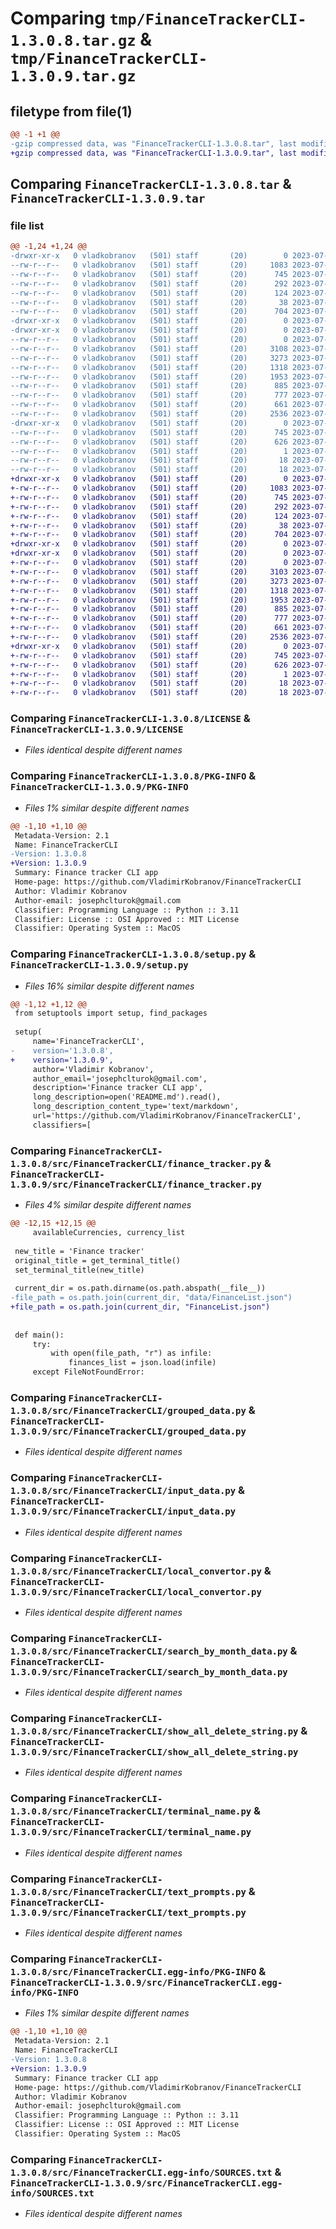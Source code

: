 # Comparing `tmp/FinanceTrackerCLI-1.3.0.8.tar.gz` & `tmp/FinanceTrackerCLI-1.3.0.9.tar.gz`

## filetype from file(1)

```diff
@@ -1 +1 @@
-gzip compressed data, was "FinanceTrackerCLI-1.3.0.8.tar", last modified: Sun Jul 16 18:23:46 2023, max compression
+gzip compressed data, was "FinanceTrackerCLI-1.3.0.9.tar", last modified: Sun Jul 16 18:28:13 2023, max compression
```

## Comparing `FinanceTrackerCLI-1.3.0.8.tar` & `FinanceTrackerCLI-1.3.0.9.tar`

### file list

```diff
@@ -1,24 +1,24 @@
-drwxr-xr-x   0 vladkobranov   (501) staff       (20)        0 2023-07-16 18:23:46.145181 FinanceTrackerCLI-1.3.0.8/
--rw-r--r--   0 vladkobranov   (501) staff       (20)     1083 2023-07-16 13:30:44.000000 FinanceTrackerCLI-1.3.0.8/LICENSE
--rw-r--r--   0 vladkobranov   (501) staff       (20)      745 2023-07-16 18:23:46.145076 FinanceTrackerCLI-1.3.0.8/PKG-INFO
--rw-r--r--   0 vladkobranov   (501) staff       (20)      292 2023-07-16 17:20:08.000000 FinanceTrackerCLI-1.3.0.8/README.md
--rw-r--r--   0 vladkobranov   (501) staff       (20)      124 2023-07-16 16:47:26.000000 FinanceTrackerCLI-1.3.0.8/pyproject.toml
--rw-r--r--   0 vladkobranov   (501) staff       (20)       38 2023-07-16 18:23:46.145212 FinanceTrackerCLI-1.3.0.8/setup.cfg
--rw-r--r--   0 vladkobranov   (501) staff       (20)      704 2023-07-16 18:23:41.000000 FinanceTrackerCLI-1.3.0.8/setup.py
-drwxr-xr-x   0 vladkobranov   (501) staff       (20)        0 2023-07-16 18:23:46.142969 FinanceTrackerCLI-1.3.0.8/src/
-drwxr-xr-x   0 vladkobranov   (501) staff       (20)        0 2023-07-16 18:23:46.144365 FinanceTrackerCLI-1.3.0.8/src/FinanceTrackerCLI/
--rw-r--r--   0 vladkobranov   (501) staff       (20)        0 2023-07-16 18:03:57.000000 FinanceTrackerCLI-1.3.0.8/src/FinanceTrackerCLI/__init__.py
--rw-r--r--   0 vladkobranov   (501) staff       (20)     3108 2023-07-16 18:23:41.000000 FinanceTrackerCLI-1.3.0.8/src/FinanceTrackerCLI/finance_tracker.py
--rw-r--r--   0 vladkobranov   (501) staff       (20)     3273 2023-07-14 16:14:43.000000 FinanceTrackerCLI-1.3.0.8/src/FinanceTrackerCLI/grouped_data.py
--rw-r--r--   0 vladkobranov   (501) staff       (20)     1318 2023-07-14 16:47:58.000000 FinanceTrackerCLI-1.3.0.8/src/FinanceTrackerCLI/input_data.py
--rw-r--r--   0 vladkobranov   (501) staff       (20)     1953 2023-07-14 16:18:24.000000 FinanceTrackerCLI-1.3.0.8/src/FinanceTrackerCLI/local_convertor.py
--rw-r--r--   0 vladkobranov   (501) staff       (20)      885 2023-07-14 16:21:17.000000 FinanceTrackerCLI-1.3.0.8/src/FinanceTrackerCLI/search_by_month_data.py
--rw-r--r--   0 vladkobranov   (501) staff       (20)      777 2023-07-14 15:39:26.000000 FinanceTrackerCLI-1.3.0.8/src/FinanceTrackerCLI/show_all_delete_string.py
--rw-r--r--   0 vladkobranov   (501) staff       (20)      661 2023-07-12 16:42:26.000000 FinanceTrackerCLI-1.3.0.8/src/FinanceTrackerCLI/terminal_name.py
--rw-r--r--   0 vladkobranov   (501) staff       (20)     2536 2023-07-16 17:20:08.000000 FinanceTrackerCLI-1.3.0.8/src/FinanceTrackerCLI/text_prompts.py
-drwxr-xr-x   0 vladkobranov   (501) staff       (20)        0 2023-07-16 18:23:46.144932 FinanceTrackerCLI-1.3.0.8/src/FinanceTrackerCLI.egg-info/
--rw-r--r--   0 vladkobranov   (501) staff       (20)      745 2023-07-16 18:23:46.000000 FinanceTrackerCLI-1.3.0.8/src/FinanceTrackerCLI.egg-info/PKG-INFO
--rw-r--r--   0 vladkobranov   (501) staff       (20)      626 2023-07-16 18:23:46.000000 FinanceTrackerCLI-1.3.0.8/src/FinanceTrackerCLI.egg-info/SOURCES.txt
--rw-r--r--   0 vladkobranov   (501) staff       (20)        1 2023-07-16 18:23:46.000000 FinanceTrackerCLI-1.3.0.8/src/FinanceTrackerCLI.egg-info/dependency_links.txt
--rw-r--r--   0 vladkobranov   (501) staff       (20)       18 2023-07-16 18:23:46.000000 FinanceTrackerCLI-1.3.0.8/src/FinanceTrackerCLI.egg-info/requires.txt
--rw-r--r--   0 vladkobranov   (501) staff       (20)       18 2023-07-16 18:23:46.000000 FinanceTrackerCLI-1.3.0.8/src/FinanceTrackerCLI.egg-info/top_level.txt
+drwxr-xr-x   0 vladkobranov   (501) staff       (20)        0 2023-07-16 18:28:13.617054 FinanceTrackerCLI-1.3.0.9/
+-rw-r--r--   0 vladkobranov   (501) staff       (20)     1083 2023-07-16 13:30:44.000000 FinanceTrackerCLI-1.3.0.9/LICENSE
+-rw-r--r--   0 vladkobranov   (501) staff       (20)      745 2023-07-16 18:28:13.616950 FinanceTrackerCLI-1.3.0.9/PKG-INFO
+-rw-r--r--   0 vladkobranov   (501) staff       (20)      292 2023-07-16 17:20:08.000000 FinanceTrackerCLI-1.3.0.9/README.md
+-rw-r--r--   0 vladkobranov   (501) staff       (20)      124 2023-07-16 16:47:26.000000 FinanceTrackerCLI-1.3.0.9/pyproject.toml
+-rw-r--r--   0 vladkobranov   (501) staff       (20)       38 2023-07-16 18:28:13.617089 FinanceTrackerCLI-1.3.0.9/setup.cfg
+-rw-r--r--   0 vladkobranov   (501) staff       (20)      704 2023-07-16 18:28:09.000000 FinanceTrackerCLI-1.3.0.9/setup.py
+drwxr-xr-x   0 vladkobranov   (501) staff       (20)        0 2023-07-16 18:28:13.614808 FinanceTrackerCLI-1.3.0.9/src/
+drwxr-xr-x   0 vladkobranov   (501) staff       (20)        0 2023-07-16 18:28:13.616197 FinanceTrackerCLI-1.3.0.9/src/FinanceTrackerCLI/
+-rw-r--r--   0 vladkobranov   (501) staff       (20)        0 2023-07-16 18:03:57.000000 FinanceTrackerCLI-1.3.0.9/src/FinanceTrackerCLI/__init__.py
+-rw-r--r--   0 vladkobranov   (501) staff       (20)     3103 2023-07-16 18:27:06.000000 FinanceTrackerCLI-1.3.0.9/src/FinanceTrackerCLI/finance_tracker.py
+-rw-r--r--   0 vladkobranov   (501) staff       (20)     3273 2023-07-14 16:14:43.000000 FinanceTrackerCLI-1.3.0.9/src/FinanceTrackerCLI/grouped_data.py
+-rw-r--r--   0 vladkobranov   (501) staff       (20)     1318 2023-07-14 16:47:58.000000 FinanceTrackerCLI-1.3.0.9/src/FinanceTrackerCLI/input_data.py
+-rw-r--r--   0 vladkobranov   (501) staff       (20)     1953 2023-07-14 16:18:24.000000 FinanceTrackerCLI-1.3.0.9/src/FinanceTrackerCLI/local_convertor.py
+-rw-r--r--   0 vladkobranov   (501) staff       (20)      885 2023-07-14 16:21:17.000000 FinanceTrackerCLI-1.3.0.9/src/FinanceTrackerCLI/search_by_month_data.py
+-rw-r--r--   0 vladkobranov   (501) staff       (20)      777 2023-07-14 15:39:26.000000 FinanceTrackerCLI-1.3.0.9/src/FinanceTrackerCLI/show_all_delete_string.py
+-rw-r--r--   0 vladkobranov   (501) staff       (20)      661 2023-07-12 16:42:26.000000 FinanceTrackerCLI-1.3.0.9/src/FinanceTrackerCLI/terminal_name.py
+-rw-r--r--   0 vladkobranov   (501) staff       (20)     2536 2023-07-16 17:20:08.000000 FinanceTrackerCLI-1.3.0.9/src/FinanceTrackerCLI/text_prompts.py
+drwxr-xr-x   0 vladkobranov   (501) staff       (20)        0 2023-07-16 18:28:13.616794 FinanceTrackerCLI-1.3.0.9/src/FinanceTrackerCLI.egg-info/
+-rw-r--r--   0 vladkobranov   (501) staff       (20)      745 2023-07-16 18:28:13.000000 FinanceTrackerCLI-1.3.0.9/src/FinanceTrackerCLI.egg-info/PKG-INFO
+-rw-r--r--   0 vladkobranov   (501) staff       (20)      626 2023-07-16 18:28:13.000000 FinanceTrackerCLI-1.3.0.9/src/FinanceTrackerCLI.egg-info/SOURCES.txt
+-rw-r--r--   0 vladkobranov   (501) staff       (20)        1 2023-07-16 18:28:13.000000 FinanceTrackerCLI-1.3.0.9/src/FinanceTrackerCLI.egg-info/dependency_links.txt
+-rw-r--r--   0 vladkobranov   (501) staff       (20)       18 2023-07-16 18:28:13.000000 FinanceTrackerCLI-1.3.0.9/src/FinanceTrackerCLI.egg-info/requires.txt
+-rw-r--r--   0 vladkobranov   (501) staff       (20)       18 2023-07-16 18:28:13.000000 FinanceTrackerCLI-1.3.0.9/src/FinanceTrackerCLI.egg-info/top_level.txt
```

### Comparing `FinanceTrackerCLI-1.3.0.8/LICENSE` & `FinanceTrackerCLI-1.3.0.9/LICENSE`

 * *Files identical despite different names*

### Comparing `FinanceTrackerCLI-1.3.0.8/PKG-INFO` & `FinanceTrackerCLI-1.3.0.9/PKG-INFO`

 * *Files 1% similar despite different names*

```diff
@@ -1,10 +1,10 @@
 Metadata-Version: 2.1
 Name: FinanceTrackerCLI
-Version: 1.3.0.8
+Version: 1.3.0.9
 Summary: Finance tracker CLI app
 Home-page: https://github.com/VladimirKobranov/FinanceTrackerCLI
 Author: Vladimir Kobranov
 Author-email: josephclturok@gmail.com
 Classifier: Programming Language :: Python :: 3.11
 Classifier: License :: OSI Approved :: MIT License
 Classifier: Operating System :: MacOS
```

### Comparing `FinanceTrackerCLI-1.3.0.8/setup.py` & `FinanceTrackerCLI-1.3.0.9/setup.py`

 * *Files 16% similar despite different names*

```diff
@@ -1,12 +1,12 @@
 from setuptools import setup, find_packages
 
 setup(
     name='FinanceTrackerCLI',
-    version='1.3.0.8',
+    version='1.3.0.9',
     author='Vladimir Kobranov',
     author_email='josephclturok@gmail.com',
     description='Finance tracker CLI app',
     long_description=open('README.md').read(),
     long_description_content_type='text/markdown',
     url='https://github.com/VladimirKobranov/FinanceTrackerCLI',
     classifiers=[
```

### Comparing `FinanceTrackerCLI-1.3.0.8/src/FinanceTrackerCLI/finance_tracker.py` & `FinanceTrackerCLI-1.3.0.9/src/FinanceTrackerCLI/finance_tracker.py`

 * *Files 4% similar despite different names*

```diff
@@ -12,15 +12,15 @@
     availableCurrencies, currency_list
 
 new_title = 'Finance tracker'
 original_title = get_terminal_title()
 set_terminal_title(new_title)
 
 current_dir = os.path.dirname(os.path.abspath(__file__))
-file_path = os.path.join(current_dir, "data/FinanceList.json")
+file_path = os.path.join(current_dir, "FinanceList.json")
 
 
 def main():
     try:
         with open(file_path, "r") as infile:
             finances_list = json.load(infile)
     except FileNotFoundError:
```

### Comparing `FinanceTrackerCLI-1.3.0.8/src/FinanceTrackerCLI/grouped_data.py` & `FinanceTrackerCLI-1.3.0.9/src/FinanceTrackerCLI/grouped_data.py`

 * *Files identical despite different names*

### Comparing `FinanceTrackerCLI-1.3.0.8/src/FinanceTrackerCLI/input_data.py` & `FinanceTrackerCLI-1.3.0.9/src/FinanceTrackerCLI/input_data.py`

 * *Files identical despite different names*

### Comparing `FinanceTrackerCLI-1.3.0.8/src/FinanceTrackerCLI/local_convertor.py` & `FinanceTrackerCLI-1.3.0.9/src/FinanceTrackerCLI/local_convertor.py`

 * *Files identical despite different names*

### Comparing `FinanceTrackerCLI-1.3.0.8/src/FinanceTrackerCLI/search_by_month_data.py` & `FinanceTrackerCLI-1.3.0.9/src/FinanceTrackerCLI/search_by_month_data.py`

 * *Files identical despite different names*

### Comparing `FinanceTrackerCLI-1.3.0.8/src/FinanceTrackerCLI/show_all_delete_string.py` & `FinanceTrackerCLI-1.3.0.9/src/FinanceTrackerCLI/show_all_delete_string.py`

 * *Files identical despite different names*

### Comparing `FinanceTrackerCLI-1.3.0.8/src/FinanceTrackerCLI/terminal_name.py` & `FinanceTrackerCLI-1.3.0.9/src/FinanceTrackerCLI/terminal_name.py`

 * *Files identical despite different names*

### Comparing `FinanceTrackerCLI-1.3.0.8/src/FinanceTrackerCLI/text_prompts.py` & `FinanceTrackerCLI-1.3.0.9/src/FinanceTrackerCLI/text_prompts.py`

 * *Files identical despite different names*

### Comparing `FinanceTrackerCLI-1.3.0.8/src/FinanceTrackerCLI.egg-info/PKG-INFO` & `FinanceTrackerCLI-1.3.0.9/src/FinanceTrackerCLI.egg-info/PKG-INFO`

 * *Files 1% similar despite different names*

```diff
@@ -1,10 +1,10 @@
 Metadata-Version: 2.1
 Name: FinanceTrackerCLI
-Version: 1.3.0.8
+Version: 1.3.0.9
 Summary: Finance tracker CLI app
 Home-page: https://github.com/VladimirKobranov/FinanceTrackerCLI
 Author: Vladimir Kobranov
 Author-email: josephclturok@gmail.com
 Classifier: Programming Language :: Python :: 3.11
 Classifier: License :: OSI Approved :: MIT License
 Classifier: Operating System :: MacOS
```

### Comparing `FinanceTrackerCLI-1.3.0.8/src/FinanceTrackerCLI.egg-info/SOURCES.txt` & `FinanceTrackerCLI-1.3.0.9/src/FinanceTrackerCLI.egg-info/SOURCES.txt`

 * *Files identical despite different names*

